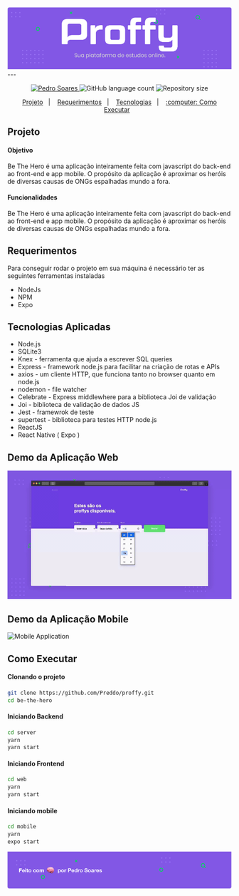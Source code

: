 <!--Banner e logo-->
<img alt="Proffy" src="./assets/Header.png"/>
---
<!-- Badges -->
<p align="center">
  <a href="https://www.linkedin.com/in/pedro-soares-0a075916a/">
      <img alt="Pedro Soares" src="https://img.shields.io/badge/-Pedro Soares-8257E5?style=flat&logo=Linkedin&logoColor=white" />
  </a>
  
  <img alt="GitHub language count" src="https://img.shields.io/github/languages/count/Preddo/proffy">

  <img alt="Repository size" src="https://img.shields.io/github/repo-size/Preddo/proffy">
</p>

<!-- Index -->
<p align="center">
  <a href="#projeto">Projeto</a>&nbsp;&nbsp;&nbsp;|&nbsp;&nbsp;&nbsp;
  <a href="#requerimentos">Requerimentos</a>&nbsp;&nbsp;&nbsp;|&nbsp;&nbsp;&nbsp;
  <a href="#tecnologias-aplicadas">Tecnologias</a>&nbsp;&nbsp;&nbsp;|&nbsp;&nbsp;&nbsp;
  <a href="#como-executar">:computer: Como Executar</a>&nbsp;&nbsp;&nbsp;
</p>

<!-- Projeto -->
## Projeto
#### Objetivo
Be The Hero é uma aplicação inteiramente feita com javascript do back-end ao front-end e app mobile. O propósito da aplicação é 
aproximar os heróis de diversas causas de ONGs espalhadas mundo a fora.

#### Funcionalidades
Be The Hero é uma aplicação inteiramente feita com javascript do back-end ao front-end e app mobile. O propósito da aplicação é 
aproximar os heróis de diversas causas de ONGs espalhadas mundo a fora.

## Requerimentos

Para conseguir rodar o projeto em sua máquina é necessário ter as seguintes ferramentas instaladas
- NodeJs
- NPM
- Expo

## Tecnologias Aplicadas

- Node.js
- SQLite3
- Knex - ferramenta que ajuda a escrever SQL queries
- Express - framework node.js para facilitar na criação de rotas e APIs
- axios - um cliente HTTP, que funciona tanto no browser quanto em node.js
- nodemon - file watcher
- Celebrate - Express middlewhere para a biblioteca Joi de validação
- Joi - biblioteca de validação de dados JS
- Jest - framewrok de teste
- supertest - biblioteca para testes HTTP node.js
- ReactJS
- React Native ( Expo )

<!-- Demo da Aplicação Web -->
## Demo da Aplicação Web
![Web Application](assets/ProffyWebDemo.gif)

<!-- Demo da Aplicação Mobile -->
## Demo da Aplicação Mobile
![Mobile Application](assets/mobileview.gif)

<!-- Como Executar -->
## Como Executar

#### Clonando o projeto
```sh
git clone https://github.com/Preddo/proffy.git
cd be-the-hero
```
#### Iniciando Backend
```sh
cd server
yarn
yarn start
```
#### Iniciando Frontend
```sh
cd web
yarn
yarn start
```
#### Iniciando mobile
```sh
cd mobile
yarn
expo start
```

<img alt="Feito com 🧠 por Pedro Soares" src="./assets/Footer.png">
